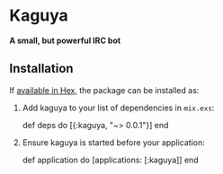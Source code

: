 # Kaguya

**A small, but powerful IRC bot**

## Installation

If [available in Hex](https://hex.pm/docs/publish), the package can be installed as:

  1. Add kaguya to your list of dependencies in `mix.exs`:

        def deps do
          [{:kaguya, "~> 0.0.1"}]
        end

  2. Ensure kaguya is started before your application:

        def application do
          [applications: [:kaguya]]
        end
